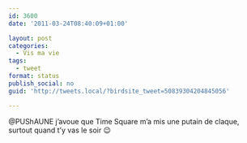 ```yaml
---
id: 3600
date: '2011-03-24T08:40:09+01:00'

layout: post
categories:
  - Vis ma vie
tags:
  - tweet
format: status
publish_social: no
guid: 'http://tweets.local/?birdsite_tweet=50839304204845056'

---
```


@PUShAUNE j’avoue que Time Square m’a mis une putain de claque, surtout quand t’y vas le soir 😉